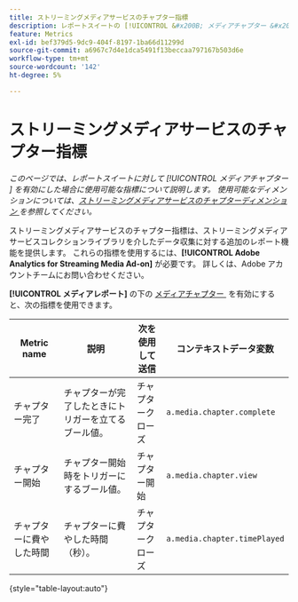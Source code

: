 ```yaml
---
title: ストリーミングメディアサービスのチャプター指標
description: レポートスイートの [!UICONTROL &#x200B; メディアチャプター &#x200B;] を有効にした場合に使用可能な指標です。
feature: Metrics
exl-id: bef379d5-9dc9-404f-8197-1ba66d11299d
source-git-commit: a6967c7d4e1dca5491f13beccaa797167b503d6e
workflow-type: tm+mt
source-wordcount: '142'
ht-degree: 5%

---
```


# ストリーミングメディアサービスのチャプター指標

*このページでは、レポートスイートに対して [!UICONTROL &#x200B; メディアチャプター &#x200B;] を有効にした場合に使用可能な指標について説明します。 使用可能なディメンションについては、[&#x200B; ストリーミングメディアサービスのチャプターディメンション &#x200B;](../dimensions/sm-chapters.md) を参照してください。*

ストリーミングメディアサービスのチャプター指標は、ストリーミングメディアサービスコレクションライブラリを介したデータ収集に対する追加のレポート機能を提供します。 これらの指標を使用するには、**[!UICONTROL Adobe Analytics for Streaming Media Ad-on]** が必要です。 詳しくは、Adobe アカウントチームにお問い合わせください。

**[!UICONTROL メディアレポート]** の下の [&#x200B; メディアチャプター &#x200B;](/help/admin/tools/manage-rs/edit-settings/media-management.md) を有効にすると、次の指標を使用できます。

| Metric name | 説明 | 次を使用して送信 | コンテキストデータ変数 |
| --- | --- | --- | --- |
| チャプター完了 | チャプターが完了したときにトリガーを立てるブール値。 | チャプタークローズ | `a.media.chapter.complete` |
| チャプター開始 | チャプター開始時をトリガーにするブール値。 | チャプター開始 | `a.media.chapter.view` |
| チャプターに費やした時間 | チャプターに費やした時間（秒）。 | チャプタークローズ | `a.media.chapter.timePlayed` |

{style="table-layout:auto"}
